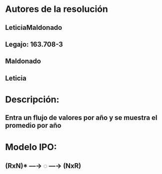# Autores de la resolución
## LeticiaMaldonado
## Legajo: 163.708-3
## Maldonado
## Leticia

# Descripción:
## Entra un flujo de valores por año y se muestra el promedio por año

# Modelo IPO:
## (RxN)* ––→ ◌ ––→ (NxR)
